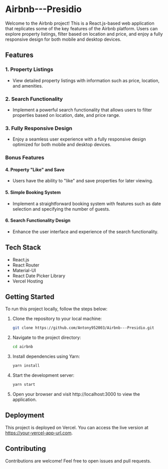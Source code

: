 # Airbnb---Presidio

Welcome to the Airbnb project! This is a React.js-based web application that replicates some of the key features of the Airbnb platform. Users can explore property listings, filter based on location and price, and enjoy a fully responsive design for both mobile and desktop devices.

## Features

### 1. Property Listings
- View detailed property listings with information such as price, location, and amenities.

### 2. Search Functionality
- Implement a powerful search functionality that allows users to filter properties based on location, date, and price range.

### 3. Fully Responsive Design
- Enjoy a seamless user experience with a fully responsive design optimized for both mobile and desktop devices.

### Bonus Features

#### 4. Property "Like" and Save
- Users have the ability to "like" and save properties for later viewing.

#### 5. Simple Booking System
- Implement a straightforward booking system with features such as date selection and specifying the number of guests.

#### 6. Search Functionality Design
- Enhance the user interface and experience of the search functionality.

## Tech Stack

- React.js
- React Router
- Material-UI
- React Date Picker Library
- Vercel Hosting

## Getting Started

To run this project locally, follow the steps below:

1. Clone the repository to your local machine:
   ```sh
   git clone https://github.com/Antony952003/Airbnb---Presidio.git
2. Navigate to the project directory:
   ```sh
   cd airbnb
3. Install dependencies using Yarn:
   ```sh
   yarn install
4. Start the development server:
   ```sh
   yarn start
5. Open your browser and visit http://localhost:3000 to view the application.
   
## Deployment
This project is deployed on Vercel. You can access the live version at https://your-vercel-app-url.com.

## Contributing
Contributions are welcome! Feel free to open issues and pull requests.
